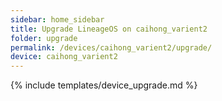 ```yaml
---
sidebar: home_sidebar
title: Upgrade LineageOS on caihong_varient2
folder: upgrade
permalink: /devices/caihong_varient2/upgrade/
device: caihong_varient2
---
```

{% include templates/device_upgrade.md %}
